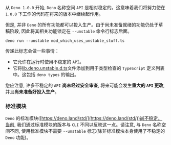 从 `Deno 1.0.0` 开始, `Deno` 名称空间 `API` 是相对稳定的。这意味着我们将努力使在 `1.0.0` 下工作的代码在将来的版本中继续起作用。

但是, 并非 `Deno` 的所有功能都可以投入生产。由于尚未准备就绪的功能仍处于草稿阶段, 因此将其相关功能锁定在 `--unstable` 命令行标志后面。
```shell
deno run --unstable mod_which_uses_unstable_stuff.ts
```

传递此标志会做一些事情：
- 它允许在运行时使用不稳定的 `API`。
- 它将[lib.deno.unstable.d.ts](https://doc.deno.land/https/raw.githubusercontent.com/denoland/deno/master/cli/js/lib.deno.unstable.d.ts)文件添加到用于类型检查的 `TypeScript` 定义列表中。这包括 `deno types` 的输出。

您应注意, 许多不稳定的 `API` **尚未经过安全审查**, 将来可能会发生**重大的 `API` 更改**, 并且**尚未准备好投入生产**。

### 标准模块
`Deno` 的标准模块([https://deno.land/std/](https://deno.land/std/))尚不稳定。当前, 我们通过标准模块的版本与 `CLI` 不同以反映这一点。请注意, 与 `Deno` 名称空间不同, 使用标准模块不需要 `--unstable` 标志(除非标准模块本身使用了不稳定的 `Deno` 功能)。